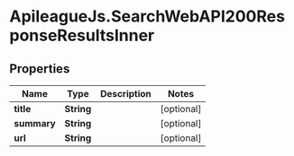 # ApileagueJs.SearchWebAPI200ResponseResultsInner

## Properties

Name | Type | Description | Notes
------------ | ------------- | ------------- | -------------
**title** | **String** |  | [optional] 
**summary** | **String** |  | [optional] 
**url** | **String** |  | [optional] 


